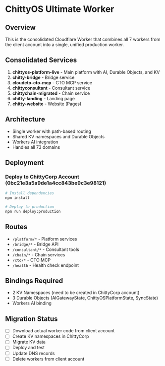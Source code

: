 # ChittyOS Ultimate Worker

## Overview
This is the consolidated Cloudflare Worker that combines all 7 workers from the client account into a single, unified production worker.

## Consolidated Services
1. **chittyos-platform-live** - Main platform with AI, Durable Objects, and KV
2. **chitty-bridge** - Bridge service
3. **cloudeto-cto-mcp** - CTO MCP service
4. **chittyconsultant** - Consultant service
5. **chittychain-migrated** - Chain service
6. **chitty-landing** - Landing page
7. **chitty-website** - Website (Pages)

## Architecture
- Single worker with path-based routing
- Shared KV namespaces and Durable Objects
- Workers AI integration
- Handles all 73 domains

## Deployment

### Deploy to ChittyCorp Account (0bc21e3a5a9de1a4cc843be9c3e98121)
```bash
# Install dependencies
npm install

# Deploy to production
npm run deploy:production
```

## Routes
- `/platform/*` - Platform services
- `/bridge/*` - Bridge API
- `/consultant/*` - Consultant tools
- `/chain/*` - Chain services
- `/cto/*` - CTO MCP
- `/health` - Health check endpoint

## Bindings Required
- 2 KV Namespaces (need to be created in ChittyCorp account)
- 3 Durable Objects (AIGatewayState, ChittyOSPlatformState, SyncState)
- Workers AI binding

## Migration Status
- [ ] Download actual worker code from client account
- [ ] Create KV namespaces in ChittyCorp
- [ ] Migrate KV data
- [ ] Deploy and test
- [ ] Update DNS records
- [ ] Delete workers from client account